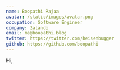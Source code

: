 ```yaml
---
name: Boopathi Rajaa
avatar: /static/images/avatar.png
occupation: Software Engineer
company: Zalando
email: me@boopathi.blog
twitter: https://twitter.com/heisenbugger
github: https://github.com/boopathi
---
```


Hi,
